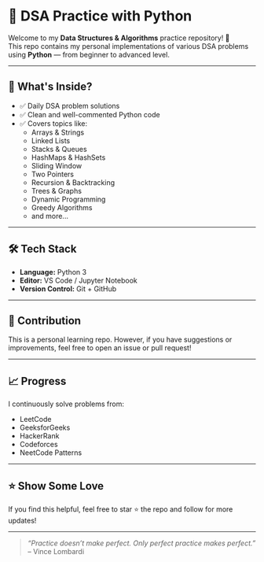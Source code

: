 # 📘 DSA Practice with Python

Welcome to my **Data Structures & Algorithms** practice repository! 🚀  
This repo contains my personal implementations of various DSA problems using **Python** — from beginner to advanced level.

---

## 📌 What's Inside?

- ✅ Daily DSA problem solutions
- ✅ Clean and well-commented Python code
- ✅ Covers topics like:
  - Arrays & Strings
  - Linked Lists
  - Stacks & Queues
  - HashMaps & HashSets
  - Sliding Window
  - Two Pointers
  - Recursion & Backtracking
  - Trees & Graphs
  - Dynamic Programming
  - Greedy Algorithms
  - and more...

---

## 🛠 Tech Stack

- **Language:** Python 3
- **Editor:** VS Code / Jupyter Notebook
- **Version Control:** Git + GitHub

---

## 🤝 Contribution

This is a personal learning repo. However, if you have suggestions or improvements, feel free to open an issue or pull request!

---

## 📈 Progress

I continuously solve problems from:
- LeetCode
- GeeksforGeeks
- HackerRank
- Codeforces
- NeetCode Patterns

---

## ⭐️ Show Some Love

If you find this helpful, feel free to star ⭐ the repo and follow for more updates!

---

> _“Practice doesn’t make perfect. Only perfect practice makes perfect.”_ – Vince Lombardi
